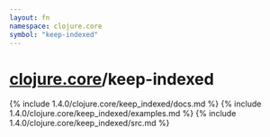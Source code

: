 ```yaml
---
layout: fn
namespace: clojure.core
symbol: "keep-indexed"
---
```


# [clojure.core](../)/keep-indexed

{% include 1.4.0/clojure.core/keep_indexed/docs.md %}
{% include 1.4.0/clojure.core/keep_indexed/examples.md %}
{% include 1.4.0/clojure.core/keep_indexed/src.md %}

